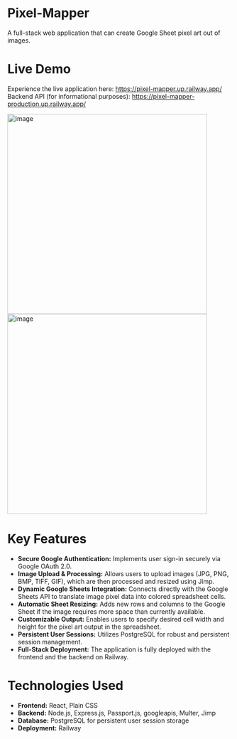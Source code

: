 # Pixel-Mapper

A full-stack web application that can create Google Sheet pixel art out of images.

# Live Demo

Experience the live application here: https://pixel-mapper.up.railway.app/  
Backend API (for informational purposes): https://pixel-mapper-production.up.railway.app/  

<img height="450" alt="image" src="https://github.com/user-attachments/assets/ef8570f3-de46-4358-99d9-d984af1f9d01" />

<img height="450" alt="image" src="https://github.com/user-attachments/assets/969e871e-2802-4ef9-a0b6-4d65c7584590" />

# Key Features

* **Secure Google Authentication:** Implements user sign-in securely via Google OAuth 2.0.
* **Image Upload & Processing:** Allows users to upload images (JPG, PNG, BMP, TIFF, GIF), which are then processed and resized using Jimp.
* **Dynamic Google Sheets Integration:** Connects directly with the Google Sheets API to translate image pixel data into colored spreadsheet cells.
* **Automatic Sheet Resizing:** Adds new rows and columns to the Google Sheet if the image requires more space than currently available.
* **Customizable Output:** Enables users to specify desired cell width and height for the pixel art output in the spreadsheet.
* **Persistent User Sessions:** Utilizes PostgreSQL for robust and persistent session management.
* **Full-Stack Deployment:** The application is fully deployed with the frontend and the backend on Railway.

# Technologies Used
* **Frontend:** React, Plain CSS
* **Backend:** Node.js, Express.js, Passport.js, googleapis, Multer, Jimp
* **Database:** PostgreSQL for persistent user session storage
* **Deployment:** Railway
